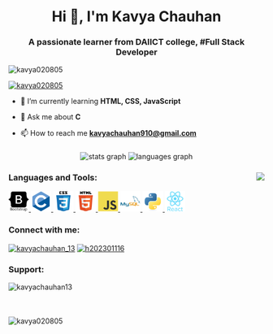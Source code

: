 <h1 align="center">Hi 👋, I'm Kavya Chauhan</h1>
<h3 align="center">A passionate learner from DAIICT college, #Full Stack Developer</h3>


<p align="left"> <img src="https://komarev.com/ghpvc/?username=kavya020805&label=Profile%20views&color=0e75b6&style=flat" alt="kavya020805" /> </p>

<p align="left"> <a href="https://github.com/ryo-ma/github-profile-trophy"><img src="https://github-profile-trophy.vercel.app/?username=kavya020805" alt="kavya020805" /></a> </p>

- 🌱 I’m currently learning **HTML, CSS, JavaScript**

- 💬 Ask me about **C**

- 📫 How to reach me **kavyachauhan910@gmail.com**

###

<div align="center">
  <img src="https://github-readme-stats.vercel.app/api?username=kavya020805&hide_title=false&hide_rank=false&show_icons=true&include_all_commits=true&count_private=true&disable_animations=false&theme=dracula&locale=en&hide_border=false" height="150" alt="stats graph"  />
  <img src="https://github-readme-stats.vercel.app/api/top-langs?username=maurodesouza&locale=en&hide_title=false&layout=compact&card_width=320&langs_count=5&theme=dracula&hide_border=false" height="150" alt="languages graph"  />
</div>

###

<img align="right" height="280" src="https://i.pinimg.com/originals/2a/53/65/2a53651a35816f499270d8275fd5318f.gif"/>

###

<h3 align="left">Languages and Tools:</h3>
<p align="left"> <a href="https://getbootstrap.com" target="_blank" rel="noreferrer"> <img src="https://raw.githubusercontent.com/devicons/devicon/master/icons/bootstrap/bootstrap-plain-wordmark.svg" alt="bootstrap" width="40" height="40"/> </a> <a href="https://www.cprogramming.com/" target="_blank" rel="noreferrer"> <img src="https://raw.githubusercontent.com/devicons/devicon/master/icons/c/c-original.svg" alt="c" width="40" height="40"/> </a> <a href="https://www.w3schools.com/css/" target="_blank" rel="noreferrer"> <img src="https://raw.githubusercontent.com/devicons/devicon/master/icons/css3/css3-original-wordmark.svg" alt="css3" width="40" height="40"/> </a> <a href="https://www.w3.org/html/" target="_blank" rel="noreferrer"> <img src="https://raw.githubusercontent.com/devicons/devicon/master/icons/html5/html5-original-wordmark.svg" alt="html5" width="40" height="40"/> </a> <a href="https://developer.mozilla.org/en-US/docs/Web/JavaScript" target="_blank" rel="noreferrer"> <img src="https://raw.githubusercontent.com/devicons/devicon/master/icons/javascript/javascript-original.svg" alt="javascript" width="40" height="40"/> </a> <a href="https://www.mysql.com/" target="_blank" rel="noreferrer"> <img src="https://raw.githubusercontent.com/devicons/devicon/master/icons/mysql/mysql-original-wordmark.svg" alt="mysql" width="40" height="40"/> </a> <a href="https://www.python.org" target="_blank" rel="noreferrer"> <img src="https://raw.githubusercontent.com/devicons/devicon/master/icons/python/python-original.svg" alt="python" width="40" height="40"/> </a> <a href="https://reactjs.org/" target="_blank" rel="noreferrer"> <img src="https://raw.githubusercontent.com/devicons/devicon/master/icons/react/react-original-wordmark.svg" alt="react" width="40" height="40"/> </a> </p>

###

<h3 align="left">Connect with me:</h3>
<p align="left">
<a href="https://instagram.com/kavyachauhan_13" target="blank"><img align="center" src="https://raw.githubusercontent.com/rahuldkjain/github-profile-readme-generator/master/src/images/icons/Social/instagram.svg" alt="kavyachauhan_13" height="30" width="40" /></a>
<a href="https://www.hackerrank.com/h202301116" target="blank"><img align="center" src="https://raw.githubusercontent.com/rahuldkjain/github-profile-readme-generator/master/src/images/icons/Social/hackerrank.svg" alt="h202301116" height="30" width="40" /></a>
</p>

<h3 align="left">Support:</h3>
<p><a href="https://www.buymeacoffee.com/kavyachauhan13"> <img align="left" src="https://cdn.buymeacoffee.com/buttons/v2/default-yellow.png" height="50" width="210" alt="kavyachauhan13" /></a></p><br><br>
<br>
<p><img align="center" src="https://github-readme-streak-stats.herokuapp.com/?user=kavya020805&" alt="kavya020805" /></p>

<br clear="both">
